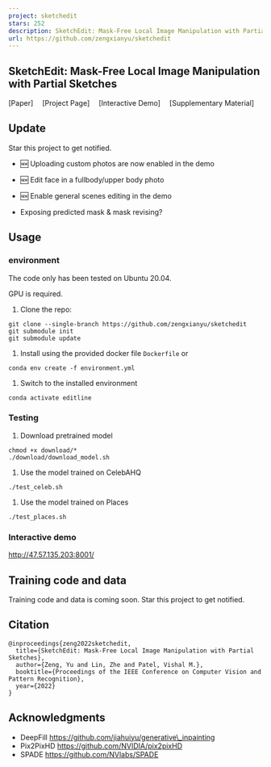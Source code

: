 ```yaml
---
project: sketchedit
stars: 252
description: SketchEdit: Mask-Free Local Image Manipulation with Partial Sketches, CVPR2022
url: https://github.com/zengxianyu/sketchedit
---
```


SketchEdit: Mask-Free Local Image Manipulation with Partial Sketches
--------------------------------------------------------------------

\[Paper\]  \[Project Page\]  \[Interactive Demo\]  \[Supplementary Material\]

Update
------

Star this project to get notified.

-   🆕 Uploading custom photos are now enabled in the demo
-   🆕 Edit face in a fullbody/upper body photo

-   🆕 Enable general scenes editing in the demo
-   Exposing predicted mask & mask revising?

Usage
-----

### environment

The code only has been tested on Ubuntu 20.04.

GPU is required.

1.  Clone the repo:

```
git clone --single-branch https://github.com/zengxianyu/sketchedit
git submodule init
git submodule update
```

1.  Install using the provided docker file `Dockerfile` or

```
conda env create -f environment.yml
```

1.  Switch to the installed environment

```
conda activate editline
```

### Testing

1.  Download pretrained model

```
chmod +x download/*
./download/download_model.sh
```

1.  Use the model trained on CelebAHQ

```
./test_celeb.sh
```

1.  Use the model trained on Places

```
./test_places.sh
```

### Interactive demo

http://47.57.135.203:8001/

Training code and data
----------------------

Training code and data is coming soon. Star this project to get notified.

Citation
--------

```
@inproceedings{zeng2022sketchedit,
  title={SketchEdit: Mask-Free Local Image Manipulation with Partial Sketches},
  author={Zeng, Yu and Lin, Zhe and Patel, Vishal M.},
  booktitle={Proceedings of the IEEE Conference on Computer Vision and Pattern Recognition},
  year={2022}
}
```

Acknowledgments
---------------

-   DeepFill https://github.com/jiahuiyu/generative\_inpainting
-   Pix2PixHD https://github.com/NVIDIA/pix2pixHD
-   SPADE https://github.com/NVlabs/SPADE
